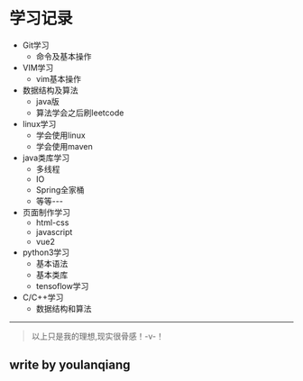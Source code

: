 # 学习记录

* Git学习  
    - 命令及基本操作
* VIM学习
    - vim基本操作
* 数据结构及算法
    - java版
    - 算法学会之后刷leetcode
* linux学习
    - 学会使用linux
    - 学会使用maven
* java类库学习
    - 多线程
    - IO
    - Spring全家桶
    - 等等---
* 页面制作学习
    - html-css
    - javascript
    - vue2
* python3学习
    - 基本语法
    - 基本类库
    - tensoflow学习
* C/C++学习
    - 数据结构和算法

---
>以上只是我的理想,现实很骨感！-v-！

## write by youlanqiang ##
